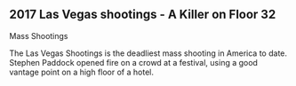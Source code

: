 ## 2017 Las Vegas shootings - A Killer on Floor 32

Mass Shootings

The Las Vegas Shootings is the deadliest mass shooting in America to date. Stephen Paddock opened fire on a crowd at a festival, using a good vantage point on a high floor of a hotel.